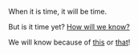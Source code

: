 When it is time, it will be time. 

But is it time yet? [How will we know?](http://www.campingdude.com/content/skit/is_it_time_yet-101.asp)

We will know because of [this](https://en.wikipedia.org/wiki/Middle-earth_calendar) or [that](http://starwars.wikia.com/wiki/Galactic_Standard_Calendar)!